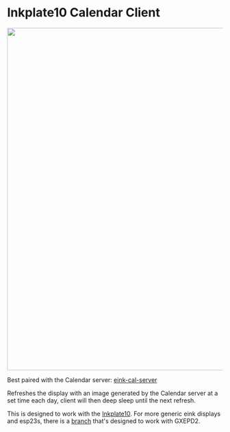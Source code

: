 # Inkplate10 Calendar Client

<img src=https://user-images.githubusercontent.com/5797356/223708925-131d7ecc-5e95-453a-b687-427b75d959dd.jpg width=800 />

Best paired with the Calendar server: [eink-cal-server](https://github.com/chrisjtwomey/eink-cal-server)

Refreshes the display with an image generated by the Calendar server at a set time each day, client will then deep sleep until the next refresh.

This is designed to work with the [Inkplate10](https://www.crowdsupply.com/soldered/inkplate-10). For more generic eink displays and esp23s, there is a [branch](https://github.com/chrisjtwomey/eink-cal-client/tree/gxepd2) that's designed to work with GXEPD2.
